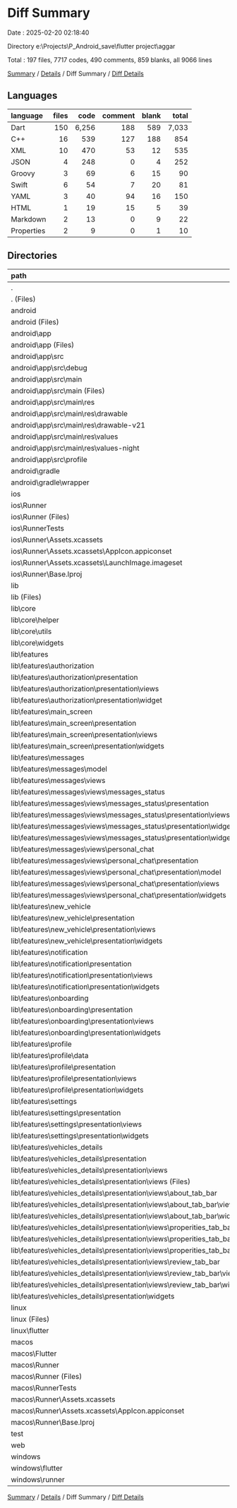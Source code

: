 # Diff Summary

Date : 2025-02-20 02:18:40

Directory e:\\Projects\\P_Android_save\\flutter project\\aggar

Total : 197 files,  7717 codes, 490 comments, 859 blanks, all 9066 lines

[Summary](results.md) / [Details](details.md) / Diff Summary / [Diff Details](diff-details.md)

## Languages
| language | files | code | comment | blank | total |
| :--- | ---: | ---: | ---: | ---: | ---: |
| Dart | 150 | 6,256 | 188 | 589 | 7,033 |
| C++ | 16 | 539 | 127 | 188 | 854 |
| XML | 10 | 470 | 53 | 12 | 535 |
| JSON | 4 | 248 | 0 | 4 | 252 |
| Groovy | 3 | 69 | 6 | 15 | 90 |
| Swift | 6 | 54 | 7 | 20 | 81 |
| YAML | 3 | 40 | 94 | 16 | 150 |
| HTML | 1 | 19 | 15 | 5 | 39 |
| Markdown | 2 | 13 | 0 | 9 | 22 |
| Properties | 2 | 9 | 0 | 1 | 10 |

## Directories
| path | files | code | comment | blank | total |
| :--- | ---: | ---: | ---: | ---: | ---: |
| . | 197 | 7,717 | 490 | 859 | 9,066 |
| . (Files) | 4 | 50 | 94 | 23 | 167 |
| android | 12 | 144 | 57 | 25 | 226 |
| android (Files) | 3 | 41 | 0 | 8 | 49 |
| android\\app | 8 | 98 | 57 | 16 | 171 |
| android\\app (Files) | 1 | 32 | 6 | 7 | 45 |
| android\\app\\src | 7 | 66 | 51 | 9 | 126 |
| android\\app\\src\\debug | 1 | 3 | 4 | 1 | 8 |
| android\\app\\src\\main | 5 | 60 | 43 | 7 | 110 |
| android\\app\\src\\main (Files) | 1 | 34 | 11 | 1 | 46 |
| android\\app\\src\\main\\res | 4 | 26 | 32 | 6 | 64 |
| android\\app\\src\\main\\res\\drawable | 1 | 4 | 7 | 2 | 13 |
| android\\app\\src\\main\\res\\drawable-v21 | 1 | 4 | 7 | 2 | 13 |
| android\\app\\src\\main\\res\\values | 1 | 9 | 9 | 1 | 19 |
| android\\app\\src\\main\\res\\values-night | 1 | 9 | 9 | 1 | 19 |
| android\\app\\src\\profile | 1 | 3 | 4 | 1 | 8 |
| android\\gradle | 1 | 5 | 0 | 1 | 6 |
| android\\gradle\\wrapper | 1 | 5 | 0 | 1 | 6 |
| ios | 8 | 229 | 4 | 13 | 246 |
| ios\\Runner | 7 | 222 | 2 | 9 | 233 |
| ios\\Runner (Files) | 2 | 13 | 0 | 3 | 16 |
| ios\\RunnerTests | 1 | 7 | 2 | 4 | 13 |
| ios\\Runner\\Assets.xcassets | 3 | 148 | 0 | 4 | 152 |
| ios\\Runner\\Assets.xcassets\\AppIcon.appiconset | 1 | 122 | 0 | 1 | 123 |
| ios\\Runner\\Assets.xcassets\\LaunchImage.imageset | 2 | 26 | 0 | 3 | 29 |
| ios\\Runner\\Base.lproj | 2 | 61 | 2 | 2 | 65 |
| lib | 149 | 6,242 | 178 | 582 | 7,002 |
| lib (Files) | 1 | 24 | 1 | 5 | 30 |
| lib\\core | 12 | 467 | 161 | 121 | 749 |
| lib\\core\\helper | 3 | 25 | 0 | 7 | 32 |
| lib\\core\\utils | 4 | 266 | 161 | 101 | 528 |
| lib\\core\\widgets | 5 | 176 | 0 | 13 | 189 |
| lib\\features | 136 | 5,751 | 16 | 456 | 6,223 |
| lib\\features\\authorization | 21 | 874 | 2 | 69 | 945 |
| lib\\features\\authorization\\presentation | 21 | 874 | 2 | 69 | 945 |
| lib\\features\\authorization\\presentation\\views | 4 | 187 | 1 | 14 | 202 |
| lib\\features\\authorization\\presentation\\widget | 17 | 687 | 1 | 55 | 743 |
| lib\\features\\main_screen | 13 | 655 | 0 | 47 | 702 |
| lib\\features\\main_screen\\presentation | 13 | 655 | 0 | 47 | 702 |
| lib\\features\\main_screen\\presentation\\views | 1 | 49 | 0 | 4 | 53 |
| lib\\features\\main_screen\\presentation\\widgets | 12 | 606 | 0 | 43 | 649 |
| lib\\features\\messages | 20 | 771 | 0 | 60 | 831 |
| lib\\features\\messages\\model | 1 | 46 | 0 | 2 | 48 |
| lib\\features\\messages\\views | 19 | 725 | 0 | 58 | 783 |
| lib\\features\\messages\\views\\messages_status | 8 | 330 | 0 | 24 | 354 |
| lib\\features\\messages\\views\\messages_status\\presentation | 8 | 330 | 0 | 24 | 354 |
| lib\\features\\messages\\views\\messages_status\\presentation\\views | 3 | 113 | 0 | 11 | 124 |
| lib\\features\\messages\\views\\messages_status\\presentation\\widgets | 5 | 217 | 0 | 13 | 230 |
| lib\\features\\messages\\views\\messages_status\\presentation\\widgets\\widgets | 5 | 217 | 0 | 13 | 230 |
| lib\\features\\messages\\views\\personal_chat | 11 | 395 | 0 | 34 | 429 |
| lib\\features\\messages\\views\\personal_chat\\presentation | 11 | 395 | 0 | 34 | 429 |
| lib\\features\\messages\\views\\personal_chat\\presentation\\model | 1 | 6 | 0 | 1 | 7 |
| lib\\features\\messages\\views\\personal_chat\\presentation\\views | 1 | 45 | 0 | 3 | 48 |
| lib\\features\\messages\\views\\personal_chat\\presentation\\widgets | 9 | 344 | 0 | 30 | 374 |
| lib\\features\\new_vehicle | 12 | 501 | 0 | 37 | 538 |
| lib\\features\\new_vehicle\\presentation | 12 | 501 | 0 | 37 | 538 |
| lib\\features\\new_vehicle\\presentation\\views | 1 | 43 | 0 | 4 | 47 |
| lib\\features\\new_vehicle\\presentation\\widgets | 11 | 458 | 0 | 33 | 491 |
| lib\\features\\notification | 8 | 400 | 0 | 27 | 427 |
| lib\\features\\notification\\presentation | 8 | 400 | 0 | 27 | 427 |
| lib\\features\\notification\\presentation\\views | 1 | 107 | 0 | 4 | 111 |
| lib\\features\\notification\\presentation\\widgets | 7 | 293 | 0 | 23 | 316 |
| lib\\features\\onboarding | 4 | 225 | 0 | 16 | 241 |
| lib\\features\\onboarding\\presentation | 4 | 225 | 0 | 16 | 241 |
| lib\\features\\onboarding\\presentation\\views | 1 | 98 | 0 | 5 | 103 |
| lib\\features\\onboarding\\presentation\\widgets | 3 | 127 | 0 | 11 | 138 |
| lib\\features\\profile | 8 | 392 | 0 | 38 | 430 |
| lib\\features\\profile\\data | 2 | 26 | 0 | 4 | 30 |
| lib\\features\\profile\\presentation | 6 | 366 | 0 | 34 | 400 |
| lib\\features\\profile\\presentation\\views | 1 | 108 | 0 | 7 | 115 |
| lib\\features\\profile\\presentation\\widgets | 5 | 258 | 0 | 27 | 285 |
| lib\\features\\settings | 18 | 683 | 0 | 64 | 747 |
| lib\\features\\settings\\presentation | 18 | 683 | 0 | 64 | 747 |
| lib\\features\\settings\\presentation\\views | 1 | 52 | 0 | 3 | 55 |
| lib\\features\\settings\\presentation\\widgets | 17 | 631 | 0 | 61 | 692 |
| lib\\features\\vehicles_details | 32 | 1,250 | 14 | 98 | 1,362 |
| lib\\features\\vehicles_details\\presentation | 32 | 1,250 | 14 | 98 | 1,362 |
| lib\\features\\vehicles_details\\presentation\\views | 26 | 989 | 9 | 81 | 1,079 |
| lib\\features\\vehicles_details\\presentation\\views (Files) | 1 | 79 | 1 | 3 | 83 |
| lib\\features\\vehicles_details\\presentation\\views\\about_tab_bar | 5 | 221 | 4 | 15 | 240 |
| lib\\features\\vehicles_details\\presentation\\views\\about_tab_bar\\views | 1 | 12 | 0 | 3 | 15 |
| lib\\features\\vehicles_details\\presentation\\views\\about_tab_bar\\widgets | 4 | 209 | 4 | 12 | 225 |
| lib\\features\\vehicles_details\\presentation\\views\\properities_tab_bar | 10 | 385 | 3 | 30 | 418 |
| lib\\features\\vehicles_details\\presentation\\views\\properities_tab_bar\\views | 1 | 44 | 1 | 5 | 50 |
| lib\\features\\vehicles_details\\presentation\\views\\properities_tab_bar\\widgets | 9 | 341 | 2 | 25 | 368 |
| lib\\features\\vehicles_details\\presentation\\views\\review_tab_bar | 10 | 304 | 1 | 33 | 338 |
| lib\\features\\vehicles_details\\presentation\\views\\review_tab_bar\\views | 1 | 33 | 0 | 3 | 36 |
| lib\\features\\vehicles_details\\presentation\\views\\review_tab_bar\\widgets | 9 | 271 | 1 | 30 | 302 |
| lib\\features\\vehicles_details\\presentation\\widgets | 6 | 261 | 5 | 17 | 283 |
| linux | 5 | 102 | 33 | 44 | 179 |
| linux (Files) | 3 | 94 | 24 | 33 | 151 |
| linux\\flutter | 2 | 8 | 9 | 11 | 28 |
| macos | 6 | 446 | 5 | 16 | 467 |
| macos\\Flutter | 1 | 8 | 3 | 4 | 15 |
| macos\\Runner | 4 | 431 | 0 | 8 | 439 |
| macos\\Runner (Files) | 2 | 20 | 0 | 6 | 26 |
| macos\\RunnerTests | 1 | 7 | 2 | 4 | 13 |
| macos\\Runner\\Assets.xcassets | 1 | 68 | 0 | 1 | 69 |
| macos\\Runner\\Assets.xcassets\\AppIcon.appiconset | 1 | 68 | 0 | 1 | 69 |
| macos\\Runner\\Base.lproj | 1 | 343 | 0 | 1 | 344 |
| test | 1 | 14 | 10 | 7 | 31 |
| web | 2 | 54 | 15 | 6 | 75 |
| windows | 10 | 436 | 94 | 143 | 673 |
| windows\\flutter | 2 | 8 | 9 | 11 | 28 |
| windows\\runner | 8 | 428 | 85 | 132 | 645 |

[Summary](results.md) / [Details](details.md) / Diff Summary / [Diff Details](diff-details.md)